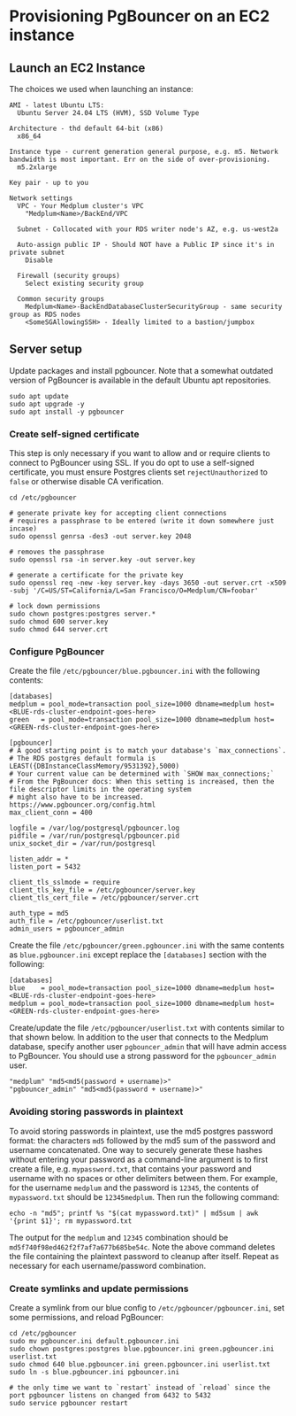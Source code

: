 # Provisioning PgBouncer on an EC2 instance

## Launch an EC2 Instance

The choices we used when launching an instance:

```
AMI - latest Ubuntu LTS:
  Ubuntu Server 24.04 LTS (HVM), SSD Volume Type

Architecture - thd default 64-bit (x86)
  x86_64

Instance type - current generation general purpose, e.g. m5. Network bandwidth is most important. Err on the side of over-provisioning.
  m5.2xlarge

Key pair - up to you

Network settings
  VPC - Your Medplum cluster's VPC
    "Medplum<Name>/BackEnd/VPC

  Subnet - Collocated with your RDS writer node's AZ, e.g. us-west2a

  Auto-assign public IP - Should NOT have a Public IP since it's in private subnet
    Disable

  Firewall (security groups)
    Select existing security group

  Common security groups
    Medplum<Name>-BackEndDatabaseClusterSecurityGroup - same security group as RDS nodes
    <SomeSGAllowingSSH> - Ideally limited to a bastion/jumpbox
```

## Server setup

Update packages and install pgbouncer. Note that a somewhat outdated version of PgBouncer is available
in the default Ubuntu apt repositories.

```
sudo apt update
sudo apt upgrade -y
sudo apt install -y pgbouncer
```

### Create self-signed certificate

This step is only necessary if you want to allow and or require clients to connect to PgBouncer
using SSL. If you do opt to use a self-signed certificate, you must ensure Postgres clients set
`rejectUnauthorized` to `false` or otherwise disable CA verification.

```
cd /etc/pgbouncer

# generate private key for accepting client connections
# requires a passphrase to be entered (write it down somewhere just incase)
sudo openssl genrsa -des3 -out server.key 2048

# removes the passphrase
sudo openssl rsa -in server.key -out server.key

# generate a certificate for the private key
sudo openssl req -new -key server.key -days 3650 -out server.crt -x509 -subj '/C=US/ST=California/L=San Francisco/O=Medplum/CN=foobar'

# lock down permissions
sudo chown postgres:postgres server.*
sudo chmod 600 server.key
sudo chmod 644 server.crt
```

### Configure PgBouncer

Create the file `/etc/pgbouncer/blue.pgbouncer.ini` with the following contents:

```
[databases]
medplum = pool_mode=transaction pool_size=1000 dbname=medplum host=<BLUE-rds-cluster-endpoint-goes-here>
green   = pool_mode=transaction pool_size=1000 dbname=medplum host=<GREEN-rds-cluster-endpoint-goes-here>

[pgbouncer]
# A good starting point is to match your database's `max_connections`.
# The RDS postgres default formula is LEAST({DBInstanceClassMemory/9531392},5000)
# Your current value can be determined with `SHOW max_connections;`
# From the PgBouncer docs: When this setting is increased, then the file descriptor limits in the operating system
# might also have to be increased. https://www.pgbouncer.org/config.html
max_client_conn = 400

logfile = /var/log/postgresql/pgbouncer.log
pidfile = /var/run/postgresql/pgbouncer.pid
unix_socket_dir = /var/run/postgresql

listen_addr = *
listen_port = 5432

client_tls_sslmode = require
client_tls_key_file = /etc/pgbouncer/server.key
client_tls_cert_file = /etc/pgbouncer/server.crt

auth_type = md5
auth_file = /etc/pgbouncer/userlist.txt
admin_users = pgbouncer_admin
```

Create the file `/etc/pgbouncer/green.pgbouncer.ini` with the same contents as `blue.pgbouncer.ini`
except replace the `[databases]` section with the following:

```
[databases]
blue    = pool_mode=transaction pool_size=1000 dbname=medplum host=<BLUE-rds-cluster-endpoint-goes-here>
medplum = pool_mode=transaction pool_size=1000 dbname=medplum host=<GREEN-rds-cluster-endpoint-goes-here>
```

Create/update the file `/etc/pgbouncer/userlist.txt` with contents similar to that shown below. In addition
to the user that connects to the Medplum database, specify another user `pgbouncer_admin` that will have
admin access to PgBouncer. You should use a strong password for the `pgbouncer_admin` user.

```
"medplum" "md5<md5(password + username)>"
"pgbouncer_admin" "md5<md5(password + username)>"
```

### Avoiding storing passwords in plaintext

To avoid storing passwords in plaintext, use the md5 postgres password format: the characters `md5`
followed by the md5 sum of the password and username concatenated. One way to securely generate these hashes without
entering your password as a command-line argument is to first create a file, e.g. `mypassword.txt`, that contains your
password and username with no spaces or other delimiters between them. For example, for the username `medplum`
and the password is `12345`, the contents of `mypassword.txt` should be `12345medplum`. Then run the following
command:

```
echo -n "md5"; printf %s "$(cat mypassword.txt)" | md5sum | awk '{print $1}'; rm mypassword.txt
```

The output for the `medplum` and `12345` combination should be `md5f740f98ed462f2f7af7a677b685be54c`. Note the
above command deletes the file containing the plaintext password to cleanup after itself. Repeat as necessary
for each username/password combination.

### Create symlinks and update permissions

Create a symlink from our blue config to `/etc/pgbouncer/pgbouncer.ini`, set some permissions, and reload PgBouncer:

```
cd /etc/pgbouncer
sudo mv pgbouncer.ini default.pgbouncer.ini
sudo chown postgres:postgres blue.pgbouncer.ini green.pgbouncer.ini userlist.txt
sudo chmod 640 blue.pgbouncer.ini green.pgbouncer.ini userlist.txt
sudo ln -s blue.pgbouncer.ini pgbouncer.ini

# the only time we want to `restart` instead of `reload` since the port pgbouncer listens on changed from 6432 to 5432
sudo service pgbouncer restart
```

